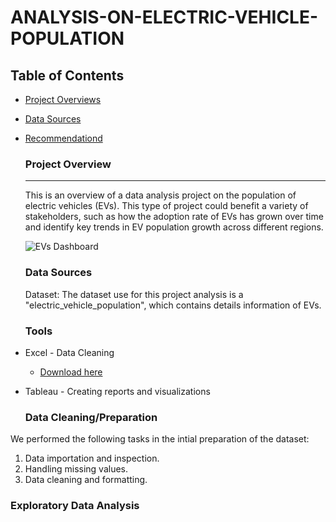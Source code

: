 # ANALYSIS-ON-ELECTRIC-VEHICLE-POPULATION

## Table of Contents

- [Project Overviews](#project-overviews)
- [Data Sources](#data-sources)
- [Recommendationd](#recommendation)

  ### Project Overview
  ---

  This is an overview of a data analysis project on the population of electric vehicles (EVs). This type of project could benefit a variety of stakeholders, such as how the adoption rate of EVs has grown over time and identify key trends in EV population growth across different regions.

  ![EVs Dashboard](https://github.com/user-attachments/assets/3d146de4-658b-4bf3-88e7-71a6906caa09)


  ### Data Sources

  Dataset: The dataset use for this project analysis is a "electric_vehicle_population", which contains details information of EVs.

  ### Tools

- Excel - Data Cleaning
  - [Download here](hptts.//microsoft.com)
- Tableau - Creating reports and visualizations

  ### Data Cleaning/Preparation

We performed the following tasks in the intial preparation of the dataset:
1. Data importation and inspection.
2. Handling missing values.
3. Data cleaning and formatting.

### Exploratory Data Analysis
  
  


